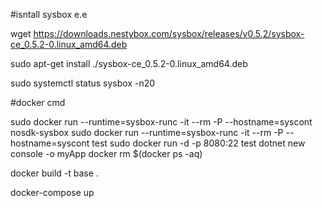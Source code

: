 #isntall sysbox e.e

wget https://downloads.nestybox.com/sysbox/releases/v0.5.2/sysbox-ce_0.5.2-0.linux_amd64.deb

sudo apt-get install ./sysbox-ce_0.5.2-0.linux_amd64.deb

sudo systemctl status sysbox -n20

#docker cmd

sudo docker run --runtime=sysbox-runc -it --rm -P  --hostname=syscont nosdk-sysbox
sudo docker run --runtime=sysbox-runc -it --rm -P  --hostname=syscont test
sudo docker run -d -p 8080:22 test
dotnet new console -o myApp
docker rm $(docker ps -aq)

docker build -t base .


docker-compose up
